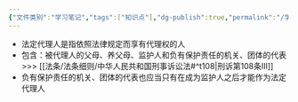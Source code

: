 ```yaml
---
{"文件类别":"学习笔记","tags":["知识点"],"dg-publish":true,"permalink":"/学习笔记/知识点cheese/刑法法定代理人/","dgPassFrontmatter":true,"created":"2024-09-14T15:49:47.512+08:00","updated":"2024-09-30T11:31:08.707+08:00"}
---
```


- 法定代理人是指依照法律规定而享有代理权的人
- 包含：被代理人的父母、养父母、监护人和负有保护责任的机关、团体的代表>>> [[法条/法条细则/中华人民共和国刑事诉讼法#^t108\|刑诉第108条Ⅲ]]
- 负有保护责任的机关、团体的代表也应当只有在成为监护人之后才能作为法定代理人